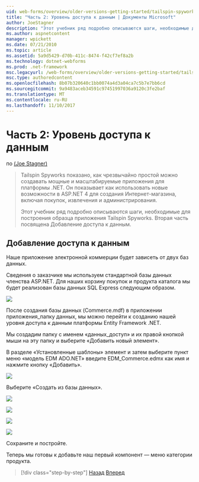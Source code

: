 ```yaml
---
uid: web-forms/overview/older-versions-getting-started/tailspin-spyworks/tailspin-spyworks-part-2
title: "Часть 2: Уровень доступа к данным | Документы Microsoft"
author: JoeStagner
description: "Этот учебник ряд подробно описываются шаги, необходимые для построения образца приложения Tailspin Spyworks. Вторая часть посвящена Добавление доступа к данным."
ms.author: aspnetcontent
manager: wpickett
ms.date: 07/21/2010
ms.topic: article
ms.assetid: 5a9d5429-d70b-411c-8474-f42cf7ef8a2b
ms.technology: dotnet-webforms
ms.prod: .net-framework
msc.legacyurl: /web-forms/overview/older-versions-getting-started/tailspin-spyworks/tailspin-spyworks-part-2
msc.type: authoredcontent
ms.openlocfilehash: 8b07b320640c1bb0074a4d3a04ca7c5b7e7bb6cd
ms.sourcegitcommit: 9a9483aceb34591c97451997036a9120c3fe2baf
ms.translationtype: MT
ms.contentlocale: ru-RU
ms.lasthandoff: 11/10/2017
---
```

<a name="part-2-data-access-layer"></a>Часть 2: Уровень доступа к данным
====================
по [(Joe Stagner)](https://github.com/JoeStagner)

> Tailspin Spyworks показано, как чрезвычайно простой можно создавать мощные и масштабируемые приложения для платформы .NET. Он показывает как использовать новые возможности в ASP.NET 4 для создания Интернет-магазина, включая покупок, извлечения и администрирования.
> 
> Этот учебник ряд подробно описываются шаги, необходимые для построения образца приложения Tailspin Spyworks. Вторая часть посвящена Добавление доступа к данным.


## <a id="_Toc260221668"></a>Добавление доступа к данным

Наше приложение электронной коммерции будет зависеть от двух баз данных.

Сведения о заказчике мы используем стандартной базы данных членства ASP.NET. Для наших корзину покупок и продукта каталога мы будет реализован базы данных SQL Express следующим образом.

![](tailspin-spyworks-part-2/_static/image1.jpg)

После создания базы данных (Commerce.mdf) в приложении приложения\_папку данных, мы можно перейти к созданию нашей уровня доступа к данным платформы Entity Framework .NET.

Мы создадим папку с именем «данных\_доступ» и их правой кнопкой мыши на эту папку и выберите «Добавить новый элемент».

В разделе «Установленные шаблоны» элемент и затем выберите пункт меню «модель EDM ADO.NET» введите EDM\_Commerce.edmx как имя и нажмите кнопку «Добавить».

![](tailspin-spyworks-part-2/_static/image2.jpg)

Выберите «Создать из базы данных».

![](tailspin-spyworks-part-2/_static/image1.png)

![](tailspin-spyworks-part-2/_static/image2.png)

![](tailspin-spyworks-part-2/_static/image3.png)

![](tailspin-spyworks-part-2/_static/image3.jpg)

Сохраните и постройте.

Теперь мы готовы к добавьте наш первый компонент — меню категории продукта.

>[!div class="step-by-step"]
[Назад](tailspin-spyworks-part-1.md)
[Вперед](tailspin-spyworks-part-3.md)
